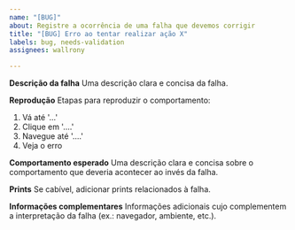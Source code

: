 ```yaml
---
name: "[BUG]"
about: Registre a ocorrência de uma falha que devemos corrigir
title: "[BUG] Erro ao tentar realizar ação X"
labels: bug, needs-validation
assignees: wallrony

---
```


**Descrição da falha**
Uma descrição clara e concisa da falha.

**Reprodução**
Etapas para reproduzir o comportamento:
1. Vá até '...'
2. Clique em '....'
3. Navegue até '....'
4. Veja o erro

**Comportamento esperado**
Uma descrição clara e concisa sobre o comportamento que deveria acontecer ao invés da falha.

**Prints**
Se cabível, adicionar prints relacionados à falha.

**Informações complementares**
Informações adicionais cujo complementem a interpretação da falha (ex.: navegador, ambiente, etc.).

